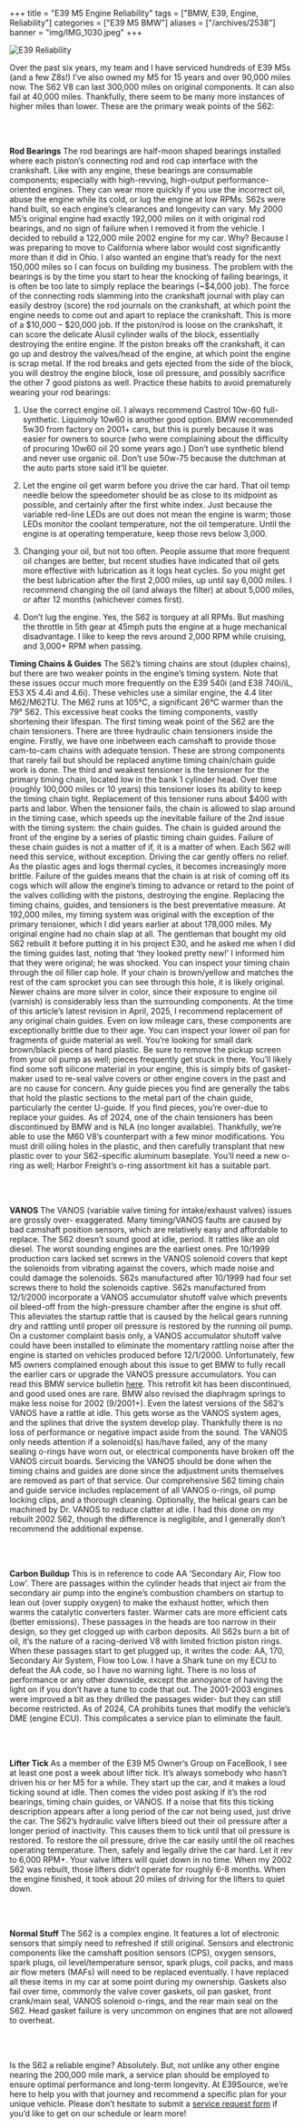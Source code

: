 
+++
title = "E39 M5 Engine Reliability"
tags = ["BMW, E39, Engine, Reliability"]
categories = ["E39 M5 BMW"]
aliases = ["/archives/2538"]
banner = "img/IMG_1030.jpeg"
+++


![E39 Reliability](../img/IMG_1030.jpeg)

Over the past six years, my team and I have serviced hundreds of E39 M5s (and a few Z8s!) I’ve also owned my M5 for 15 years and over 90,000 miles now. The S62 V8 can last 300,000 miles on original components. It can also fail at 40,000 miles. Thankfully, there seem to be many more instances of higher miles than lower. These are the primary weak points of the S62:

&nbsp;<br/><br/>

**Rod Bearings** The rod bearings are half-moon shaped bearings installed where each piston’s
connecting rod and rod cap interface with the crankshaft. Like with any engine, these bearings are
consumable components; especially with high-revving, high-output performance-oriented engines.
They can wear more quickly if you use the incorrect oil, abuse the engine while its cold, or lug the
engine at low RPMs. S62s were hand built, so each engine’s clearances and longevity can vary. My
2000 M5’s original engine had exactly 192,000 miles on it with original rod bearings, and no sign of
failure when I removed it from the vehicle. I decided to rebuild a 122,000 mile 2002 engine for my
car. Why? Because I was preparing to move to California where labor would cost significantly more
than it did in Ohio. I also wanted an engine that’s ready for the next 150,000 miles so I can focus on
building my business. The problem with the bearings is by the time you start to hear the knocking of
failing bearings, it is often be too late to simply replace the bearings (~$4,000 job). The force of the
connecting rods slamming into the crankshaft journal with play can easily destroy (score) the rod
journals on the crankshaft, at which point the engine needs to come out and apart to replace the
crankshaft. This is more of a $10,000 – $20,000 job. If the piston/rod is loose on the crankshaft, it
can score the delicate Alusil cylinder walls of the block, essentially destroying the entire engine. If
the piston breaks off the crankshaft, it can go up and destroy the valves/head of the engine, at which
point the engine is scrap metal. If the rod breaks and gets ejected from the side of the block, you will
destroy the engine block, lose oil pressure, and possibly sacrifice the other 7 good pistons as well.
Practice these habits to avoid prematurely wearing your rod bearings:

1. Use the correct engine oil. I always recommend Castrol 10w-60 full-synthetic. Liquimoly
10w60 is another good option. BMW recommended 5w30 from factory on 2001+ cars, but
this is purely because it was easier for owners to source (who were complaining about the
difficulty of procuring 10w60 oil 20 some years ago.) Don’t use synthetic blend and never
use organic oil. Don’t use 50w-75 because the dutchman at the auto parts store said it’ll be
quieter.


2. Let the engine oil get warm before you drive the car hard. That oil temp needle below the
speedometer should be as close to its midpoint as possible, and certainly after the first white
index. Just because the variable red-line LEDs are out does not mean the engine is warm;
those LEDs monitor the coolant temperature, not the oil temperature. Until the engine is at
operating temperature, keep those revs below 3,000.

3. Changing your oil, but not too often. People assume that more frequent oil changes are
better, but recent studies have indicated that oil gets more effective with lubrication as it logs
heat cycles. So you might get the best lubrication after the first 2,000 miles, up until say
6,000 miles. I recommend changing the oil (and always the filter) at about 5,000 miles, or
after 12 months (whichever comes first).

4. Don’t lug the engine. Yes, the S62 is torquey at all RPMs. But mashing the throttle in 5th
gear at 45mph puts the engine at a huge mechanical disadvantage. I like to keep the revs
around 2,000 RPM while cruising, and 3,000+ RPM when passing.

**Timing Chains & Guides** The S62’s timing chains are stout (duplex chains), but there are two
weaker points in the engine’s timing system. Note that these issues occur much more frequently on
the E39 540i (and E38 740i/iL, E53 X5 4.4i and 4.6i). These vehicles use a similar engine, the 4.4
liter M62/M62TU. The M62 runs at 105°C, a significant 26°C warmer than the 79° S62. This
excessive heat cooks the timing components, vastly shortening their lifespan. The first timing weak
point of the S62 are the chain tensioners. There are three hydraulic chain tensioners inside the
engine. Firstly, we have one inbetween each camshaft to provide those cam-to-cam chains with
adequate tension. These are strong components that rarely fail but should be replaced anytime
timing chain/chain guide work is done. The third and weakest tensioner is the tensioner for the
primary timing chain, located low in the bank 1 cylinder head. Over time (roughly 100,000 miles or
10 years) this tensioner loses its ability to keep the timing chain tight. Replacement of this tensioner
runs about $400 with parts and labor. When the tensioner fails, the chain is allowed to slap around
in the timing case, which speeds up the inevitable failure of the 2nd issue with the timing system: the
chain guides. The chain is guided around the front of the engine by a series of plastic timing chain
guides. Failure of these chain guides is not a matter of if, it is a matter of when. Each S62 will need
this service, without exception. Driving the car gently offers no relief. As the plastic ages and logs
thermal cycles, it becomes increasingly more brittle. Failure of the guides means that the chain is at
risk of coming off its cogs which will allow the engine’s timing to advance or retard to the point of the
valves colliding with the pistons, destroying the engine. Replacing the timing chains, guides, and
tensioners is the best preventative measure. At 192,000 miles, my timing system was original with
the exception of the primary tensioner, which I did years earlier at about 178,000 miles. My original
engine had no chain slap at all. The gentleman that bought my old S62 rebuilt it before putting it in
his project E30, and he asked me when I did the timing guides last, noting that ‘they looked pretty
new!’ I informed him that they were original; he was shocked. You can inspect your timing chain
through the oil filler cap hole. If your chain is brown/yellow and matches the rest of the cam sprocket
you can see through this hole, it is likely original. Newer chains are more silver in color, since their
exposure to engine oil (varnish) is considerably less than the surrounding components. At the time
of this article’s latest revision in April, 2025, I recommend replacement of any original chain guides.
Even on low mileage cars, these components are exceptionally brittle due to their age. You can
inspect your lower oil pan for fragments of guide material as well. You’re looking for small dark
brown/black pieces of hard plastic. Be sure to remove the pickup screen from your oil pump as well;
pieces frequently get stuck in there. You’ll likely find some soft silicone material in your engine, this
is simply bits of gasket-maker used to re-seal valve covers or other engine covers in the past and
are no cause for concern. Any guide pieces you find are generally the tabs that hold the plastic
sections to the metal part of the chain guide, particularly the center U-guide. If you find pieces,
you’re over-due to replace your guides. As of 2024, one of the chain tensioners has been
discontinued by BMW and is NLA (no longer available). Thankfully, we’re able to use the M60 V8’s
counterpart with a few minor modifications. You must drill oiling holes in the plastic, and then
carefully transplant that new plastic over to your S62-specific aluminum baseplate. You’ll need a
new o-ring as well; Harbor Freight’s o-ring assortment kit has a suitable part.

&nbsp;<br/><br/>

**VANOS** The VANOS (variable valve timing for intake/exhaust valves) issues are grossly over-
exaggerated. Many timing/VANOS faults are caused by bad camshaft position sensors, which are
relatively easy and affordable to replace. The S62 doesn’t sound good at idle, period. It rattles like
an old diesel. The worst sounding engines are the earliest ones. Pre 10/1999 production cars
lacked set screws in the VANOS solenoid covers that kept the solenoids from vibrating against the
covers, which made noise and could damage the solenoids. S62s manufactured after 10/1999 had
four set screws there to hold the solenoids captive. S62s manufactured from 12/1/2000 incorporate
a VANOS accumulator shutoff valve which prevents oil bleed-off from the high-pressure chamber
after the engine is shut off. This alleviates the startup rattle that is caused by the helical gears
running dry and rattling until proper oil pressure is restored by the running oil pump. On a customer
complaint basis only, a VANOS accumulator shutoff valve could have been installed to eliminate the
momentary rattling noise after the engine is started on vehicles produced before 12/1/2000.
Unfortunately, few M5 owners complained enough about this issue to get BMW to fully recall the
earlier cars or upgrade the VANOS pressure accumulators. You can read this BMW service
bulletin [here](https://www.dropbox.com/s/j4n8093162gk3fd/S62%20VANOS%20Rattle%202000.pdf?dl=0). This retrofit kit has been discontinued, and good used ones are rare. BMW also revised the diaphragm springs to make less noise for 2002 (9/2001+). Even the latest versions of
the S62’s VANOS have a rattle at idle. This gets worse as the VANOS system ages, and the splines
that drive the system develop play. Thankfully there is no loss of performance or negative impact
aside from the sound. The VANOS only needs attention if a solenoid(s) has/have failed, any of the
many sealing o-rings have worn out, or electrical components have broken off the VANOS circuit
boards. Servicing the VANOS should be done when the timing chains and guides are done since
the adjustment units themselves are removed as part of that service. Our comprehensive S62
timing chain and guide service includes replacement of all VANOS o-rings, oil pump locking clips,
and a thorough cleaning. Optionally, the helical gears can be machined by Dr. VANOS to reduce
clatter at idle. I had this done on my rebuilt 2002 S62, though the difference is negligible, and I
generally don’t recommend the additional expense.

&nbsp;<br/><br/>

**Carbon Buildup** This is in reference to code AA ‘Secondary Air, Flow too Low’. There are
passages within the cylinder heads that inject air from the secondary air pump into the engine’s
combustion chambers on startup to lean out (over supply oxygen) to make the exhaust hotter, which
then warms the catalytic converters faster. Warmer cats are more efficient cats (better emissions).
These passages in the heads are too narrow in their design, so they get clogged up with carbon
deposits. All S62s burn a bit of oil, it’s the nature of a racing-derived V8 with limited friction piston
rings. When these passages start to get plugged up, it writes the code: AA, 170, Secondary Air
System, Flow too Low. I have a Shark tune on my ECU to defeat the AA code, so I have no warning
light. There is no loss of performance or any other downside, except the annoyance of having the
light on if you don’t have a tune to code that out. The 2001-2003 engines were improved a bit as
they drilled the passages wider- but they can still become restricted. As of 2024, CA prohibits tunes
that modify the vehicle’s DME (engine ECU). This complicates a service plan to eliminate the fault.

&nbsp;<br/><br/>

**Lifter Tick** As a member of the E39 M5 Owner’s Group on FaceBook, I see at least one post a
week about lifter tick. It’s always somebody who hasn’t driven his or her M5 for a while. They start
up the car, and it makes a loud ticking sound at idle. Then comes the video post asking if it’s the rod
bearings, timing chain guides, or VANOS. If a noise that fits this ticking description appears after a
long period of the car not being used, just drive the car. The S62’s hydraulic valve lifters bleed out
their oil pressure after a longer period of inactivity. This causes them to tick until that oil pressure is
restored. To restore the oil pressure, drive the car easily until the oil reaches operating temperature.
Then, safely and legally drive the car hard. Let it rev to 6,000 RPM+. Your valve lifters will quiet
down in no time. When my 2002 S62 was rebuilt, those lifters didn’t operate for roughly 6-8 months.
When the engine finished, it took about 20 miles of driving for the lifters to quiet down.   

&nbsp;<br/><br/>

**Normal Stuff** The S62 is a complex engine. It features a lot of electronic sensors that simply need
to refreshed if still original. Sensors and electronic components like the camshaft position sensors
(CPS), oxygen sensors, spark plugs, oil level/temperature sensor, spark plugs, coil packs, and mass
air flow meters (MAFs) will need to be replaced eventually. I have replaced all these items in my car
at some point during my ownership. Gaskets also fail over time, commonly the valve cover gaskets,
oil pan gasket, front crank/main seal, VANOS solenoid o-rings, and the rear main seal on the S62.
Head gasket failure is very uncommon on engines that are not allowed to overheat.

&nbsp;<br/><br/>

Is the S62 a reliable engine? Absolutely. But, not unlike any other engine nearing the 200,000 mile
mark, a service plan should be employed to ensure optimal performance and long-term longevity. At
E39Source, we’re here to help you with that journey and recommend a specific plan for your unique
vehicle. Please don’t hesitate to submit a [service request form](https://www.e39source.com/service/) if you’d like to get on our schedule or
learn more!

&nbsp;<br/><br/>

